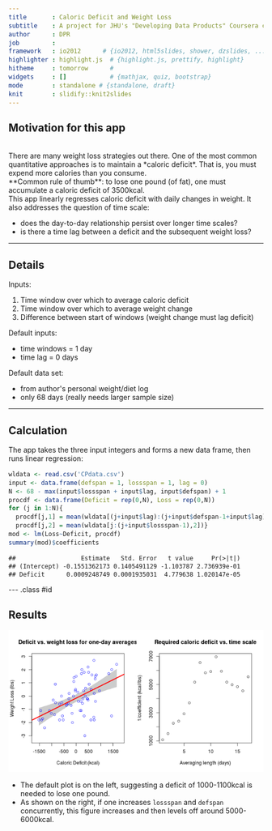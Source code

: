 ```yaml
---
title       : Caloric Deficit and Weight Loss
subtitle    : A project for JHU's "Developing Data Products" Coursera course
author      : DPR
job         : 
framework   : io2012      # {io2012, html5slides, shower, dzslides, ...}
highlighter : highlight.js  # {highlight.js, prettify, highlight}
hitheme     : tomorrow      # 
widgets     : []            # {mathjax, quiz, bootstrap}
mode        : standalone # {standalone, draft}
knit        : slidify::knit2slides
---
```

<style>
strong {
  font-weight: bold;
}
</style>

<style>
em {
  font-style: italic;
}
</style>

## Motivation for this app  
<br>
There are many weight loss strategies out there. One of the most common quantitative approaches is to maintain a *caloric deficit*. That is, you must expend more calories than you consume.  
<br>  
**Common rule of thumb**: to lose one pound (of fat), one must accumulate a caloric deficit of 3500kcal.  
<br>
This app linearly regresses caloric deficit with daily changes in weight. It also addresses the question of time scale:  

- does the day-to-day relationship persist over longer time scales?
- is there a time lag between a deficit and the subsequent weight loss?

---

## Details

Inputs:

1. Time window over which to average caloric deficit
2. Time window over which to average weight change
3. Difference between start of windows (weight change must lag deficit)

Default inputs:

- time windows = 1 day
- time lag = 0 days

Default data set:

- from author's personal weight/diet log
- only 68 days (really needs larger sample size)

---
## Calculation

The app takes the three input integers and forms a new data frame, then runs linear regression:

```r
wldata <- read.csv('CPdata.csv')
input <- data.frame(defspan = 1, lossspan = 1, lag = 0)
N <- 68 - max(input$lossspan + input$lag, input$defspan) + 1
procdf <- data.frame(Deficit = rep(0,N), Loss = rep(0,N))
for (j in 1:N){
  procdf[j,1] = mean(wldata[(j+input$lag):(j+input$defspan-1+input$lag),1])
  procdf[j,2] = mean(wldata[j:(j+input$lossspan-1),2])}
mod <- lm(Loss~Deficit, procdf)
summary(mod)$coefficients
```

```
##                  Estimate   Std. Error   t value     Pr(>|t|)
## (Intercept) -0.1551362173 0.1405491129 -1.103787 2.736939e-01
## Deficit      0.0009248749 0.0001935031  4.779638 1.020147e-05
```

--- .class #id 

## Results

![plot of chunk unnamed-chunk-2](assets/fig/unnamed-chunk-2-1.png) 

- The default plot is on the left, suggesting a deficit of 1000-1100kcal is needed to lose one pound.
- As shown on the right, if one increases `lossspan` and `defspan` concurrently, this figure increases and then levels off around 5000-6000kcal.





